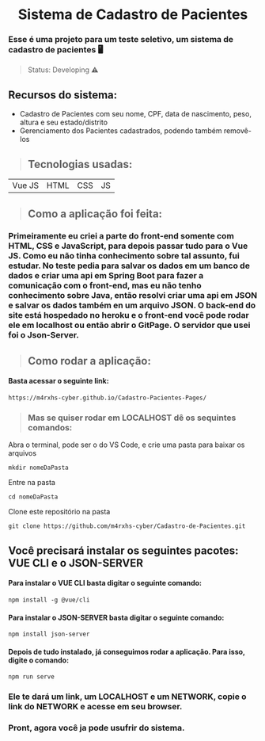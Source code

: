 # <center> Sistema de Cadastro de Pacientes </center> 

### Esse é uma projeto para um teste seletivo, um sistema de cadastro de pacientes 🖥️

>Status: Developing ⚠️
## Recursos do sistema:

* Cadastro de Pacientes com seu nome, CPF, data de nascimento, peso, altura e seu estado/distrito
* Gerenciamento dos Pacientes cadastrados, podendo também removê-los


>## Tecnologias usadas:

<table>
  <tr>
    <td>Vue JS</td>
    <td>HTML</td>
    <td>CSS</td>
    <td>JS</td>
  </tr>
</table>

>## Como a aplicação foi feita:
### Primeiramente eu criei a parte do front-end somente com HTML, CSS e JavaScript, para depois passar tudo para o Vue JS. Como eu não tinha conhecimento sobre tal assunto, fui estudar. No teste pedia para salvar os dados em um banco de dados e criar uma api em Spring Boot para fazer a comunicação com o front-end, mas eu não tenho conhecimento sobre Java, então resolvi criar uma api em JSON e salvar os dados também en um arquivo JSON. O back-end do site está hospedado no heroku e o front-end você pode rodar ele em localhost ou então abrir o GitPage. O servidor que usei foi o Json-Server.   

>## Como rodar a aplicação:
#### Basta acessar o seguinte link:
```
https://m4rxhs-cyber.github.io/Cadastro-Pacientes-Pages/
```

>### Mas se quiser rodar em LOCALHOST dê os sequintes comandos:
 Abra o terminal, pode ser o do VS Code, e crie uma pasta para baixar os arquivos
 ```
 mkdir nomeDaPasta
 ```
 Entre na pasta
 ```
 cd nomeDaPasta
 ```
 Clone este repositório na pasta
```
git clone https://github.com/m4rxhs-cyber/Cadastro-de-Pacientes.git
```

## Você precisará instalar os seguintes pacotes: VUE CLI e o JSON-SERVER

#### Para instalar o VUE CLI basta digitar o seguinte comando:
```
npm install -g @vue/cli
```

#### Para instalar o JSON-SERVER basta digitar o seguinte comando:
```
npm install json-server
```

#### Depois de tudo instalado, já conseguimos rodar a aplicação. Para isso, digite o comando:
```
npm run serve
```

### Ele te dará um link, um LOCALHOST e um NETWORK, copie o link do NETWORK e acesse em seu browser.
### Pront, agora você ja pode usufrir do sistema.

